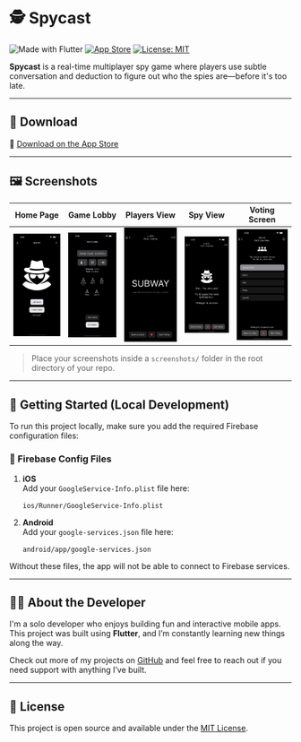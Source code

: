 
# 🕵️ Spycast

![Made with Flutter](https://img.shields.io/badge/Made%20with-Flutter-02569B?logo=flutter&logoColor=white)
[![App Store](https://img.shields.io/badge/App%20Store-Download-blue?logo=apple)](https://apps.apple.com/app/spycast/id6745496038)
[![License: MIT](https://img.shields.io/badge/license-MIT-green.svg)](LICENSE)

**Spycast** is a real-time multiplayer spy game where players use subtle conversation and deduction to figure out who the spies are—before it's too late.

---

## 📱 Download

📲 [Download on the App Store](https://apps.apple.com/app/spycast/id6745496038)  

---

## 🖼️ Screenshots

| Home Page         | Game Lobby         | Players View     | Spy View       | Voting Screen       |
|-------------------|--------------------|------------------|----------------|---------------------|
| ![Home Page](screenshots/IMG_0009.PNG) | ![Game Lobby](screenshots/IMG_0011.PNG) | ![Players View](screenshots/IMG_0020.PNG) | ![Spy View](screenshots/IMG_0012.PNG) | ![Voting](screenshots/IMG_0013.PNG) |

> Place your screenshots inside a `screenshots/` folder in the root directory of your repo.

---

## 🚀 Getting Started (Local Development)

To run this project locally, make sure you add the required Firebase configuration files:

### 🔑 Firebase Config Files

1. **iOS**  
   Add your `GoogleService-Info.plist` file here:
   ```
   ios/Runner/GoogleService-Info.plist
   ```

2. **Android**  
   Add your `google-services.json` file here:
   ```
   android/app/google-services.json
   ```

Without these files, the app will not be able to connect to Firebase services.

---

## 👨‍💻 About the Developer

I'm a solo developer who enjoys building fun and interactive mobile apps. This project was built using **Flutter**, and I’m constantly learning new things along the way.

Check out more of my projects on [GitHub](https://github.com/kevin6shah) and feel free to reach out if you need support with anything I’ve built.

---

## 📄 License

This project is open source and available under the [MIT License](LICENSE).
